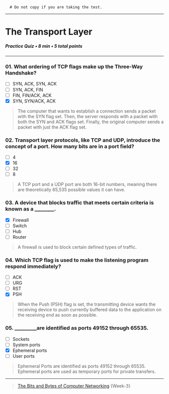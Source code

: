```
  # Do not copy if you are taking the test.
```
--- 

# The Transport Layer   
##### Practice Quiz • 8 min • 5 total points 
----- 


### 01.  What ordering of TCP flags make up the Three-Way Handshake?
    
- [ ]  SYN, ACK, SYN, ACK    
- [ ]  SYN, ACK, FIN    
- [ ]  FIN, FIN/ACK, ACK    
- [x]  SYN, SYN/ACK, ACK  

> The computer that wants to establish a connection sends a packet with the SYN flag set. Then, the server responds with a packet with both the SYN and ACK flags set. Finally, the original computer sends a packet with just the ACK flag set.


### 02.  Transport layer protocols, like TCP and UDP, introduce the concept of a port. How many bits are in a port field?
    
- [ ]  4    
- [x]  16    
- [ ]  32    
- [ ]  8   

> A TCP port and a UDP port are both 16-bit numbers, meaning there are theoretically 65,535 possible values it can have.


### 03.  A device that blocks traffic that meets certain criteria is known as a ________.
    
- [x]  Firewall    
- [ ]  Switch    
- [ ]  Hub    
- [ ]  Router   

> A firewall is used to block certain defined types of traffic.


### 04.  Which TCP flag is used to make the listening program respond immediately?
    
- [ ]  ACK    
- [ ]  URG    
- [ ]  RST    
- [x]  PSH   

> When the Push (PSH) flag is set, the transmitting device wants the receiving device to push currently buffered data to the application on the receiving end as soon as possible.


### 05.  _________are identified as ports 49152 through 65535.
    
- [ ]  Sockets    
- [ ]  System ports    
- [x]  Ephemeral ports    
- [ ]  User ports   

> Ephemeral Ports are identified as ports 49152 through 65535. Ephemeral ports are used as temporary ports for private transfers.
    

--- 
> [The Bits and Bytes of Computer Networking](https://www.coursera.org/learn/computer-networking/) {Week-3} 
